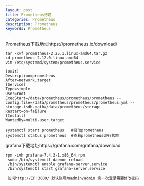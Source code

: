 ```yaml
---
layout: post
title: Prometheus搭建
categories: Prometheus
description: Prometheus
keywords: Prometheus
---
```




Prometheus下载地址https://prometheus.io/download/

```shell
tar -xvf prometheus-2.25.1.linux-amd64.tar.gz
cd prometheus-2.12.0.linux-amd64
vim /etc/systemd/system/prometheus.service

[Unit]
Description=prometheus
After=network.target
[Service]
Type=simple
User=root
ExecStart=/data/prometheus/prometheus/prometheus --config.file=/data/prometheus/prometheus/prometheus.yml --storage.tsdb.path=/data/prometheus/storage
Restart=on-failure
[Install]
WantedBy=multi-user.target

systemctl start prometheus   #启动prometheus
systemctl status prometheus  #查看prometheus运行状态
```

grafana下载地址https://grafana.com/grafana/download

```shell
rpm -ivh grafana-7.4.3-1.x86_64.rpm 
 sudo /bin/systemctl daemon-reload
 /bin/systemctl enable grafana-server.service
 /bin/systemctl start grafana-server.service
 
 访问http://IP:3000/ 默认账号为admin/admin 第一次登录需要修改密码
```

